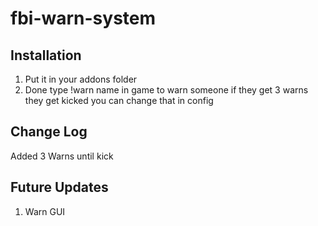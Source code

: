 # fbi-warn-system

## Installation

1. Put it in your addons folder
2. Done type !warn name in game to warn someone if they get 3 warns they get kicked you can change that in config

## Change Log
Added 3 Warns until kick

## Future Updates
1. Warn GUI
